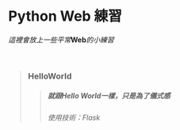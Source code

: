 # Python Web 練習
_這裡會放上一些平常_**Web**_的小練習_
</p>

</br>

>### HelloWorld ###
>>##### 就跟Hello World一樣，只是為了儀式感 #####
>>###### 使用技術：Flask